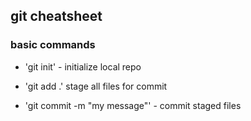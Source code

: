 ## git cheatsheet



### basic commands
* 'git init' - initialize local repo

* 'git add .' stage all files for commit
* 'git commit -m "my message"' - commit staged files
